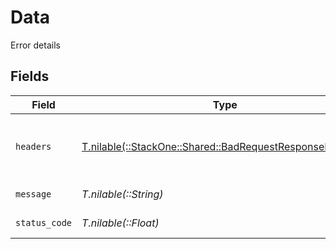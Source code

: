 # Data

Error details


## Fields

| Field                                                                                                        | Type                                                                                                         | Required                                                                                                     | Description                                                                                                  | Example                                                                                                      |
| ------------------------------------------------------------------------------------------------------------ | ------------------------------------------------------------------------------------------------------------ | ------------------------------------------------------------------------------------------------------------ | ------------------------------------------------------------------------------------------------------------ | ------------------------------------------------------------------------------------------------------------ |
| `headers`                                                                                                    | [T.nilable(::StackOne::Shared::BadRequestResponseHeaders)](../../models/shared/badrequestresponseheaders.md) | :heavy_minus_sign:                                                                                           | Response headers                                                                                             | {<br/>"content-type": "application/json",<br/>"x-request-id": "5678c28b211dace4e0a0f9171e6b88c5"<br/>}       |
| `message`                                                                                                    | *T.nilable(::String)*                                                                                        | :heavy_minus_sign:                                                                                           | Error message                                                                                                | Bad Request                                                                                                  |
| `status_code`                                                                                                | *T.nilable(::Float)*                                                                                         | :heavy_minus_sign:                                                                                           | HTTP status code                                                                                             | 400                                                                                                          |